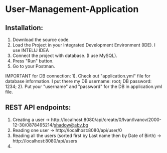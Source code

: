 # User-Management-Application

## Installation:
1. Download the source code.
2. Load the Project in your Integrated Development Environment (IDE). I use INTELIJ IDEA
3. Connect the project with database. (I use MySQL).
4. Press "Run" button.
5. Go to your Postman.

IMPORTANT for DB connection:
1). Check out "application.yml" file for database information. I put there my DB username: root; DB password: 1234;
2). Put your "username" and "password" for the DB in application.yml file.

## REST API endpoints:
1. Creating a user -> http://localhost:8080/api/create/0/Ivan/Ivanov/2000-12-30/0878495214/shadow@abv.bg
2. Reading one user -> http://localhost:8080/api/user/0
3. Reading all the users (sorted first by Last name then by Date of Birth) -> http://localhost:8080/api/users
4. 


